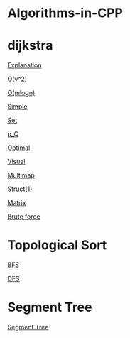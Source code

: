 # Algorithms-in-CPP

# dijkstra

[Explanation](https://github.com/Sohando/Algorithms-in-CPP/blob/master/Explanation.txt)

[O(v^2)](https://github.com/Sohando/Algorithms-in-CPP/blob/master/Dijkastra(v**2).cpp)

[O(mlogn)](https://github.com/Sohando/Algorithms-in-CPP/blob/master/Dijkastra(O(mlogn)).cpp)

[Simple](https://github.com/Sohando/Algorithms-in-CPP/blob/master/Dijkastra(simple).cpp)

[Set](https://github.com/Sohando/Algorithms-in-CPP/blob/master/Dijkastra(Set).cpp)

[p_Q](https://github.com/Sohando/Algorithms-in-CPP/blob/master/Dijkastra(p_Q).cpp)

[Optimal](https://github.com/Sohando/Algorithms-in-CPP/blob/master/Dijkastra(Optimal).cpp)

[Visual](https://github.com/Sohando/Algorithms-in-CPP/blob/master/Dijkastra(Visual).cpp)

[Multimap](https://github.com/Sohando/Algorithms-in-CPP/blob/master/Dijkastra(Multimap).cpp)

[Struct(1)](https://github.com/Sohando/Algorithms-in-CPP/blob/master/Dijkastra(Struct(1)).cpp)

[Matrix](https://github.com/Sohando/Algorithms-in-CPP/blob/master/Dijkastra(Matrix).cpp)

[Brute force](https://github.com/Sohando/Algorithms-in-CPP/blob/master/Dijkastra(Brute%20Force).cpp)

# Topological Sort
 
[BFS](https://github.com/Sohando/Algorithms-in-CPP/blob/master/Topological_bfs.cpp)

[DFS](https://github.com/Sohando/Algorithms-in-CPP/blob/master/topological_dfs.cpp)


# Segment Tree

[Segment Tree](https://github.com/Sohando/Algorithms-in-CPP/blob/master/SegmentTree.cpp)

